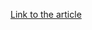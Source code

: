 [Link to the article](https://researchcenter.paloaltonetworks.com/2016/09/dualtoy-new-windows-trojan-sideloads-risky-apps-to-android-and-ios-devices/)
